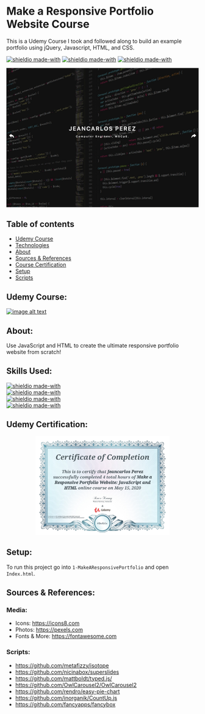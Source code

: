 # Make a Responsive Portfolio Website Course
 This is a Udemy Course I took and followed along to build an example portfolio using jQuery, Javascript, HTML, and CSS.

[![shieldio made-with](https://img.shields.io/badge/Tag-v1.0.1-green)]() [![shieldio made-with](https://img.shields.io/badge/CourseType-Udemy-purple)]() [![shieldio made-with](https://img.shields.io/badge/Status-Completed-darkgreen)]()

<p align="center">
  <img src="portfolio_cover.png" width="550" alt="accessibility text">
</p>

## Table of contents
* [Udemy Course](#udemy-course)
* [Technologies](#about)
* [About](#skills-used)
* [Sources & References](#sources-&-references)
* [Course Certification](#udemy-certification)
* [Setup](#setup)
* [Scripts](#scripts)

## Udemy Course: 
[![image alt text](https://img-a.udemycdn.com/course/240x135/1623806_1294_2.jpg)](https://www.udemy.com/course/portfolio-website/)

## About:
Use JavaScript and HTML to create the ultimate responsive portfolio website from scratch!

## Skills Used:
[![shieldio made-with](https://img.shields.io/badge/Made%20With-JavaScript-blue)](https://www.javascript.com/)  
[![shieldio made-with](https://img.shields.io/badge/Made%20With-HTML5-blue)](https://en.wikipedia.org/wiki/HTML5)  
[![shieldio made-with](https://img.shields.io/badge/Made%20With-CSS3-blue)](https://www.w3schools.com/css/default.asp)  
[![shieldio made-with](https://img.shields.io/badge/Made%20With-jQuery-blue)](https://jquery.com/)  

## Udemy Certification: 
<p  align="center">
  <img src="UdemyCourseCompletionCertification.jpg" width="350" alt="accessibility text">
</p>

## Setup:
To run this project go into `1-MakeAResponsivePortfolio` and open `Index.html`.

## Sources & References:
### Media:
* Icons: https://icons8.com
* Photos: https://pexels.com
* Fonts & More: https://fontawesome.com
### Scripts:
* https://github.com/metafizzy/isotope
* https://github.com/nicinabox/superslides
* https://github.com/mattboldt/typed.js/
* https://github.com/OwlCarousel2/OwlCarousel2
* https://github.com/rendro/easy-pie-chart
* https://github.com/inorganik/CountUp.js
* https://github.com/fancyapps/fancybox

